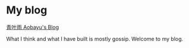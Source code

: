 # My blog
[青叶雨 Aobayu's Blog](https://my-hexo-tau.vercel.app/)

What I think and what I have built is mostly gossip. Welcome to my blog.